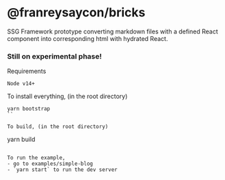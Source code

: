 # @franreysaycon/bricks
SSG Framework prototype converting markdown files with a defined React component into corresponding html with hydrated React.

### Still on experimental phase!

Requirements
```
Node v14+
```

To install everything, (in the root directory)
```
yarn bootstrap
``

To build, (in the root directory)
```
yarn build
```

To run the example,
- go to examples/simple-blog
- `yarn start` to run the dev server
